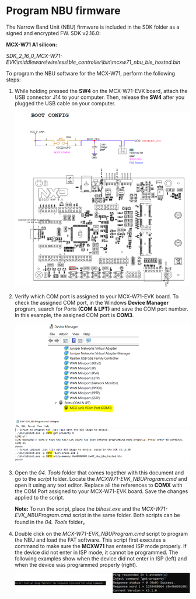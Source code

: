 # Program NBU firmware 

The Narrow Band Unit \(NBU\) firmware is included in the SDK folder as a signed and encrypted FW. SDK v2.16.0:

**MCX-W71 A1 silicon:**

*SDK\_2\_16\_0\_MCX-W71-EVK\\middleware\\wireless\\ble\_controller\\bin\\mcxw71\_nbu\_ble\_hosted.bin*

To program the NBU software for the MCX-W71, perform the following steps:

1.  While holding pressed the **SW4** on the MCX-W71-EVK board, attach the USB connector J14 to your computer. Then, release the **SW4** after you plugged the USB cable on your computer.

    ![](../images/nbu_boot_config.png "Attach the USB connector J14")

2.  Verify which COM port is assigned to your MCX-W71-EVK board. To check the assigned COM port, in the Windows **Device Manager** program, search for Ports **\(COM & LPT\)** and save the COM port number. In this example, the assigned COM port is **COM3**.

    ![](../images/nbu_check_com_port.png "Check the assigned COM port")

3.  Open the *04. Tools* folder that comes together with this document and go to the *script* folder. Locate the *MCXW71-EVK\_NBUProgram.cmd* and open it using any text editor. Replace all the references to **COMX** with the COM Port assigned to your MCX-W71-EVK board. Save the changes applied to the script.

    **Note:** To run the script, place the *blhost.exe* and the *MCX-W71-EVK\_NBUProgram.cmd* script in the same folder. Both scripts can be found in the *04. Tools* folder。

4.  Double click on the *MCX-W71-EVK\_NBUProgram.cmd* script to program the NBU and load the FAT software. This script first executes a command to make sure the **MCXW71** has entered ISP mode properly. If the device did not enter in ISP mode, it cannot be programmed. The following examples show when the device did not enter in ISP \(left\) and when the device was programmed properly \(right\).

    ![](../images/nbu_programmed.png "Load the FAT software")



